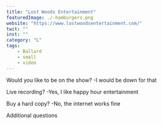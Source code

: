```yaml
--- 
title: "Lost Woods Entertainment" 
featuredImage: ./-hamburgers.png 
website: "https://www.lostwoodsentertainment.com/" 
twit: "" 
inst: "" 
category: "L" 
tags: 
    - Ballard
    - small
    - video
--- 
```

Would you like to be on the show? 
-I would be down for that 

Live recording? 
-Yes, I like happy hour entertainment 

Buy a hard copy? 
-No, the internet works fine 

Additional questions 


